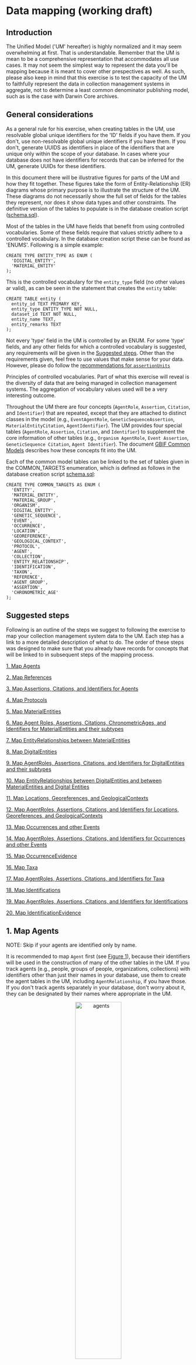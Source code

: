 # Data mapping (working draft)

## Introduction

The Unified Model ('UM' hereafter) is highly normalized and it may seem overwhelming at first. That is understandable. Remember that the UM is mean to be a comprehensive representation that accommodates all use cases. It may not seem the simplest way to represent the data you'll be mapping because it is meant to cover other prespectives as well. As such, please also keep in mind that this exercise is to test the capacity of the UM to faithfully represent the data in collection management systems in aggregate, not to determine a least common denominator publishing model, such as is the case with Darwin Core archives. 

## General considerations

As a general rule for his exercise, when creating tables in the UM, use resolvable global unique identifiers for the 'ID' fields if you have them. If you don't, use non-resolvable global unique identifiers if you have them. If you don't, generate UUIDS as identifiers in place of the identifiers that are unique only within the scope of your database. In cases where your database does not have identifiers for records that can be inferred for the UM, generate UUIDs for these identifiers.

In this document there will be illustrative figures for parts of the UM and how they fit together. These figures take the form of Entity-Relationship (ER) diagrams whose primary purpose is to illustrate the structure of the UM. These diagrams do not necessarily show the full set of fields for the tables they represent, nor does it show data types and other constraints. The definitive version of the tables to populate is in the database creation script ([schema.sql](./schema.sql)).

Most of the tables in the UM have fields that benefit from using controlled vocabularies. Some of these fields require that values strictly adhere to a controlled vocabulary. In the database creation script these can be found as 'ENUMS'. Following is a simple example:

```
CREATE TYPE ENTITY_TYPE AS ENUM (
  'DIGITAL_ENTITY',
  'MATERIAL_ENTITY'
);
```
This is the controlled vocabulary for the `entity_type` field (no other values ar valid), as can be seen in the statement that creates the `entity` table:

```
CREATE TABLE entity (
  entity_id TEXT PRIMARY KEY,
  entity_type ENTITY_TYPE NOT NULL,
  dataset_id TEXT NOT NULL,
  entity_name TEXT,
  entity_remarks TEXT
);
```

Not every 'type' field in the UM is controlled by an ENUM. For some 'type' fields, and any other fields for which a controlled vocabulary is suggested, any requirements will be given in the [Suggested steps](#suggested-steps). Other than the requirements given, feel free to use values that make sense for your data. However, please do follow the [recommendations for `assertionUnits`](https://docs.google.com/document/d/1ZTMt-V3U0D0761bqqogeN58MjuHhIs_Kisu6CRtl-uA/edit#heading=h.a8fhzgvypuhh)

 Principles of controlled vocabularies. Part of what this exercise will reveal is the diversity of data that are being managed in collection management systems. The aggregation of vocabulary values used will be a very interesting outcome.

Throughout the UM there are four concepts (`AgentRole`, `Assertion`, `Citation`, and `Identifier`) that are repeated, except that they are attached to distinct classes in the model (e.g., `EventAgentRole`, `GeneticSequenceAssertion`, `MaterialEntityCitation`, `AgentIdentifier`). 
The UM provides four special tables (`AgentRole`, `Assertion`, `Citation`, and `Identifier`) to supplement the core information of other tables (e.g., `Organism AgentRole`, `Event Assertion`, `GeneticSequence Citation`, `Agent Identifier`). The document [GBIF Common Models](https://docs.google.com/document/d/1ZTMt-V3U0D0761bqqogeN58MjuHhIs_Kisu6CRtl-uA/edit?usp=sharing) describes how these concepts fit into the UM.

Each of the common model tables can be linked to the set of tables given in the COMMON_TARGETS enumeration, which is defined as follows in the database creation script [schema.sql](./schema.sql):
```
CREATE TYPE COMMON_TARGETS AS ENUM (
  'ENTITY',
  'MATERIAL_ENTITY',
  'MATERIAL_GROUP',
  'ORGANISM',
  'DIGITAL_ENTITY',
  'GENETIC_SEQUENCE',
  'EVENT',
  'OCCURRENCE',
  'LOCATION',
  'GEOREFERENCE',
  'GEOLOGICAL_CONTEXT',
  'PROTOCOL',
  'AGENT',
  'COLLECTION',
  'ENTITY_RELATIONSHIP',
  'IDENTIFICATION',
  'TAXON',
  'REFERENCE',
  'AGENT_GROUP',
  'ASSERTION',
  'CHRONOMETRIC_AGE'
);
```
## Suggested steps

Following is an outline of the steps we suggest to following the exercise to map your collection management system data to the UM. Each step has a link to a more detailed description of what to do. The order of these steps was designed to make sure that you already have records for concepts that will be linked to in subsequent steps of the mapping process.

[1. Map Agents](#1-map-agents)

[2. Map References](#2-map-references)

[3. Map Assertions, Citations, and Identifiers for Agents](#3-map-assertions-citations-and-identifiers-for-agents)

[4. Map Protocols](#4-map-protocols)

[5. Map MaterialEntities](#5-map-materialentities)

[6. Map Agent Roles, Assertions, Citations, ChronometricAges, and Identifiers for MaterialEntities and their subtypes](#)

[7. Map EntityRelationships between MaterialEntities](#)

[8. Map DigitalEntities](#)

[9. Map AgentRoles, Assertions, Citations, and Identifiers for DigitalEntities and their subtypes](#)

[10. Map EntityRelationships between DigitalEntities and between MaterialEntities and Digital Entities](#)

[11. Map Locations, Georeferences, and GeologicalContexts](#)

[12. Map AgentRoles, Assertions, Citations, and Identifiers for Locations, Georeferences, and GeologicalContexts](#)

[13. Map Occurrences and other Events](#)

[14. Map AgentRoles, Assertions, Citations, and Identifiers for Occurrences and other Events](#)

[15. Map OccurrenceEvidence](#)

[16. Map Taxa](#)

[17. Map AgentRoles, Assertions, Citations, and Identifiers for Taxa](#)

[18. Map Identifications](#)

[19. Map AgentRoles, Assertions, Citations, and Identifiers for Identifications](#)

[20. Map IdentificationEvidence](#)

## 1. Map Agents

NOTE: Skip if your agents are identified only by name.

It is recommended to map `Agent` first (see [Figure 1](#figure-1)), because their identifiers will be used in the construction of many of the other tables in the UM. If you track agents (e.g., people, groups of people, organizations, collections) with identifiers other than just their names in your database, use them to create the agent tables in the UM, including `AgentRelationship`, if you have those. If you don't track agents separately in your database, don't worry about it, they can be designated by their names where appropriate in the UM. 

<p align=center><img src="./_images/agents.png" alt="agents" width="50%"/>
<p align=center>Figure 1. Agents in the Unified Model

### `agent_type` vocabulary
If an `Agent ` is a `Collection` or an `AgentGroup`, the `agent_type` MUST be `COLLECTION` or `AGENT_GROUP` respectively. However, the agent_type field is not controlled by an ENUM, because there are other possible values that are not subtypes of `Agent`, such as `ORGANIZATION`, `PERSON`, and even `ORGANISM`.

### `collection_type` vocabulary
We would expect to be informed here by work on the Latimer Core. For this exercise we suggest, for example, `MUSEUM`, `HERBARIUM`, `BOTANICAL_GARDEN`, `ZOO`.

### `agent_group_type` vocabulary
An `AgentGroup` is a way to refer to a single `Agent` entity that is composed of multiple `Agent`s. Thus, a group of `Collection`'s might be a `CONSORTIUM`, a group of university students might be a `CLASS`.
  
### `agent_relationship_type` vocabulary
The range of possible relationships between `Agent`'s is vast. Note that the relationship has directionality. The `subject_agent_id` is related to the `object_agent_id` in the direction expressed in the `agent_relationship_type`. Even so, it helps to express the directionality in the `agent_relationship_type` term, for example, `DOCTORAL_ADVISOR_OF` instead of `DOCTORAL_ADVISOR`.

## 2. Map References

NOTE: Skip if your `Reference`'s are identified only by bibliographic citations or if you do not have `Reference`'s in your data.

A `Reference`, like an `Agent`, has the potential to be related to many different kinds of things (e.g., `MaterialEntity`, `Event`, `Taxon`) in the UM, through `Citation`'s. So, if you track references with identifiers, create `Reference` records for them so that they can be connected when the other tables they are related to are created. If you don't track reference separately in your database, don't worry about it, they can be designated by their bibliographic citations where appropriate in the UM. 

### `reference_type` vocabulary
Here are some suggestions, but feel free to suggest others if none of these suffices: `JOURNAL_ARTICLE`, `BOOK`, `BOOK_SECTION`, `DISSERTATION`,  `FIELD_NOTEBOOK`, `WEB_PAGE`, `OTHER`.

## 3. Map Assertions, Citations, and Identifiers for Agents

NOTE: Skip if you created no `Agent` records in [Step 1](#1-map-agents)

It is possible to create Agent `Assertion`'s, `Citation`'s, and `Identifier`'s. See [Common Model tables](#common-model-tables) for general discussions about how to map to these three types of tables.

### `assertion_target_type` vocabulary
The value for this term MUST be one of `AGENT`, `AGENT_GROUP`, or `COLLECTION` and MUST match the table to which the Assertion applies.

### `assertion_type` vocabulary
No specific controlled vocabulary is suggested, but please see the [Principles of vocabulary terms](principles-of-vocabulary-terms) when inventing them. 

### `assertion_unit` vocabulary
Suggestions for unit vocabulary are given in [Principles of vocabulary terms](principles-of-vocabulary-terms). 

## 4. Map Protocols

NOTE: Skip if your `Protocol`'s are identified only by simple strings (names or descriptions) or if you do not have `Protocol`'s mentioned in your data.

A `Protocol` can be used by the classes `Event`, `ChronometricAge`, and the various `Assertion`'s. If you track protocols with identifiers, create `Protocol` records for them so that they can be connected when the tables they are related to are created.

## 5. Map MaterialEntities

![Entities](./_images/entities.png)
<p align=center>Figure 2. Entities in the Unified Model

A `MaterialEntity` can be any physical object (same as [dcterms:PhysicalResource](http://purl.org/dc/terms/PhysicalResource)). In the UM there can be many types of `MaterialEntity`s (distinguished by `materialEntityType`. These can be as specific as desired, but there are two `MaterialEntity` subtype classes to distinguish two important concepts, a `MaterialGroup` and an `Organism`. 
  
A `MaterialGroup` is any set of `MaterialEntity`'s and its utility is to be able to make `Assertion`s about the group as a whole distinct from `Assertion`s about its individual members (e.g., the weight of an entire catch).

An Organism (same as [dwc:Organism](https://dwc.tdwg.org/terms/#organism)) is modeled in the UM as a `MaterialEntity`, even if none of the material remains accessible (such as in the case of some observations, or a specimens that were lost or destroyed). In the most basic case, a cataloged item consists of the entire existing material remains of a single organism. These may be separated into "parts", which may or may not be tracked separately. When they are tracked separately, the `Entity` that unites them is the `Organism`. The derivation of the "parts" from the Organism (or from each other) are [expressed through `EntityRelatiosnhip`s](#7-map-entityrelationships-between-materialentities).
  
Map all physical objects that are tracked separately in your database to `MaterialEntity`s in the UM. For each `MaterialEntity`, create an `Entity` record as well using the same unique identifier for the `materialEntityID` and the `entityID`.  If the `MaterialEntity` one of the subtypes of `MaterialEntity` (`MaterialGroup` or `Organism`), use the same identifier for these as for the corresponding `MaterialEntity` and `Entity`. 
  
## 6. Map AgentRoles, Assertions, Citations, ChronometricAges, and Identifiers for MaterialEntities and their subtypes

  
## 7. Map EntityRelationships between MaterialEntities
## 8. Map DigitalEntities
## 9. Map AgentRoles, Assertions, Citations, and Identifiers for DigitalEntities and their subtypes
## 10. Map EntityRelationships between DigitalEntities and between MaterialEntities and Digital Entities
## 11. Map Locations, Georeferences, and GeologicalContexts

<p align=center><img src="./_images/locations.png" alt="locations" width="50%"/>
<p align=center>Figure 3. Locations in the Unified Model

## 12. Map AgentRoles, Assertions, Citations, and Identifiers for Locations, Georeferences, and GeologicalContexts
## 13. Map Occurrences and other Events

<p align=center><img src="./_images/events.png" alt="events" width="75%"/>
<p align=center>Figure 4. Events in the Unified Model

![Entities](./_images/occurrences.png)
<p align=center>Figure 5. Occurrences in the Unified Model

## 14. Map AgentRoles, Assertions, Citations, and Identifiers for Occurrences and other Events
## 15. Map OccurrenceEvidence
## 16. Map Taxa
## 17. Map AgentRoles, Assertions, Citations, and Identifiers for Taxa
## 18. Map Identifications

![Entities](./_images/identifications.png)
<p align=center>Figure 6. Identifications in the Unified Model

## 19. Map AgentRoles, Assertions, Citations, and Identifiers for Identifications
## 20. Map IdentificationEvidence


## Data Mapping (previous draft)
The data model is highly normalized and it's understandable that it may feel overwhelming at first.
A suggested approach on how to map data to the model is provided, aiming to introduce it in sections.
These are structured as:

1. Create the core `Entities` in the model (i.e. Specimens, Images, Organisms)
2. Create the `EntityRelationships` between those `Entities` (e.g. capturing that a tissue sample was taken from a specimen)
3. Create the `Events` associated with the `Entities` (e.g. the gathering event)
4. Add the current and historical species `Identifications` to the `MaterialEntities` (Morphological or DNA based)
5. Connect the `Agents` (e.g. People) associated with the `Entities` and `Events`
6. Add the `Assertions` such as measurements or additional fields of interest for all `Entities`
7. Add the `Identifiers` to be tracked along with the `Entities`

It is likely that the source data being mapped won't have all data objects needed and some will need to be "invented". 
For example, a source database may have the collecting event and location merged into a single table. 
This will require an object to be split, or possibly inferred during the mapping.

- All primary keys in tables shown be globally unique, to allow the data to be mixed with data from other sources
- We recommend using a UUID as a key for any object inferred (for this exercise)
- Please always refer to the latest [data schema](./schema.sql) when mapping; it may have evolved since this documentation was created

## 1. Create the core `Entities`

The tables to populate are shown:

![Entities](./_images/entity.png)

Notes:

- This uses inheritance, and so an `Entity` record must exist with the *same ID* as the entry for the sub-entity (and so on)
- The `Entity` IDs should be globally unique as the records will be integrated with other sources
- The `datasetKey` should be a globally unique identifier. In the absence of one, we recommended to use a UUID

## 2. Create the `EntityRelationships`

The tables to populate are shown:

![Entities](./_images/entity_relationship.png)

Notes:

- The `EntityRelationshipID`  should be globally unique as the records will be integrated with other sources

## 3. Create the `Events` 

The tables to populate are shown:

![Entities](./_images/event.png)

Notes:

- The IDs should be globally unique as the records will be integrated with other sources

## 4. Add the species `Identifications` 

The tables to populate are shown for morphological identification:

![Entities](./_images/identification.png)

Notes:

- The IDs should be globally unique as the records will be integrated with other sources

For DNA based identification of a sequence, using a reference taxonomic database the tables are shown:

![Entities](./_images/identification_sequence.png)

## 5. Connect the `Agents` 

The tables to populate are shown:

![Entities](./_images/agent.png)

## 6. Add the `Assertions` 

The tables to populate are shown:

![Entities](./_images/assertion.png)

## 7. Add the `Identifiers`

The tables to populate are shown:

![Entities](./_images/identifier.png)
